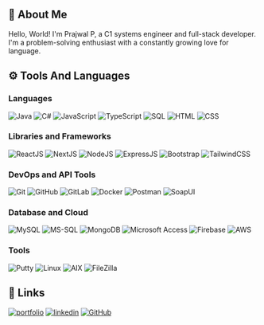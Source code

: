 ## 🤖 About Me

Hello, World! I'm Prajwal P, a C1 systems engineer and full-stack developer. I'm a problem-solving enthusiast with a constantly growing love for language.

## ⚙️ Tools And Languages

### Languages
![Java](https://img.shields.io/badge/Java-%23ED8B00.svg?style=flat-square&logo=java&logoColor=white)
![C#](https://img.shields.io/badge/C%23-%23239120.svg?style=flat-square&logo=c-sharp&logoColor=white)
![JavaScript](https://img.shields.io/badge/JavaScript-%23323330.svg?style=flat-square&logo=javascript&logoColor=%23F7DF1E)
![TypeScript](https://img.shields.io/badge/TypeScript-%23007ACC.svg?style=flat-square&logo=typescript&logoColor=white)
![SQL](https://img.shields.io/badge/SQL-%23007ACC.svg?style=flat-square&logo=sql&logoColor=white)
![HTML](https://img.shields.io/badge/HTML-%23E34F26.svg?style=flat-square&logo=html5&logoColor=white)
![CSS](https://img.shields.io/badge/CSS-%231572B6.svg?style=flat-square&logo=css3&logoColor=white)

### Libraries and Frameworks
![ReactJS](https://img.shields.io/badge/ReactJS-%2320232a.svg?style=flat-square&logo=react&logoColor=%2361DAFB)
![NextJS](https://img.shields.io/badge/NextJS-black?style=flat-square&logo=next.js&logoColor=white)
![NodeJS](https://img.shields.io/badge/NodeJS-6DA55F?style=flat-square&logo=node.js&logoColor=white)
![ExpressJS](https://img.shields.io/badge/ExpressJS-%23404d59.svg?style=flat-square&logo=express&logoColor=%2361DAFB)
![Bootstrap](https://img.shields.io/badge/Bootstrap-%238511FA.svg?style=flat-square&logo=bootstrap&logoColor=white)
![TailwindCSS](https://img.shields.io/badge/TailwindCSS-%2338B2AC.svg?style=flat-square&logo=tailwind-css&logoColor=white)

### DevOps and API Tools
![Git](https://img.shields.io/badge/Git-%23F05033.svg?style=flat-square&logo=git&logoColor=white)
![GitHub](https://img.shields.io/badge/GitHub-%23121011.svg?style=flat-square&logo=github&logoColor=white)
![GitLab](https://img.shields.io/badge/GitLab-%23181717.svg?style=flat-square&logo=gitlab&logoColor=white)
![Docker](https://img.shields.io/badge/Docker-%232496ED.svg?style=flat-square&logo=docker&logoColor=white)
![Postman](https://img.shields.io/badge/Postman-FF6C37?style=flat-square&logo=postman&logoColor=white)
![SoapUI](https://img.shields.io/badge/SoapUI-%23000000.svg?style=flat-square&logo=soapui&logoColor=white)

### Database and Cloud
![MySQL](https://img.shields.io/badge/MySQL-4479A1.svg?style=flat-square&logo=mysql&logoColor=white)
![MS-SQL](https://img.shields.io/badge/MS--SQL-%23CC2927.svg?style=flat-square&logo=microsoft-sql-server&logoColor=white)
![MongoDB](https://img.shields.io/badge/MongoDB-%234ea94b.svg?style=flat-square&logo=mongodb&logoColor=white)
![Microsoft Access](https://img.shields.io/badge/Microsoft%20Access-%230056D2.svg?style=flat-square&logo=microsoft-access&logoColor=white)
![Firebase](https://img.shields.io/badge/Firebase-%23FFCA28.svg?style=flat-square&logo=firebase&logoColor=white)
![AWS](https://img.shields.io/badge/AWS-%23232F3E.svg?style=flat-square&logo=amazon-aws&logoColor=white)

### Tools
![Putty](https://img.shields.io/badge/Putty-%2300599C.svg?style=flat-square&logo=putty&logoColor=white)
![Linux](https://img.shields.io/badge/Linux-%23FCC624.svg?style=flat-square&logo=linux&logoColor=black)
![AIX](https://img.shields.io/badge/AIX-%231B1464.svg?style=flat-square&logo=ibm&logoColor=white)
![FileZilla](https://img.shields.io/badge/FileZilla-%23BF0000.svg?style=flat-square&logo=filezilla&logoColor=white)

 

## 🔗 Links
[![portfolio](https://img.shields.io/badge/my_portfolio-000?style=flat-square&logo=ko-fi&logoColor=white)](https://prajwalp06.netlify.app/)
[![linkedin](https://img.shields.io/badge/linkedin-0A66C2?style=flat-square&logo=linkedin&logoColor=white)](https://www.linkedin.com/in/prajwal-p-26251a1b8/)
[![GitHub](https://img.shields.io/badge/github-%23121011.svg?style=flat-square&logo=github&logoColor=white)](https://github.com/Prajwal063/)



